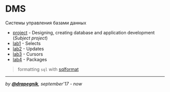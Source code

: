 # DMS

Системы управления базами данных

* [project](https://github.com/Drapegnik/bsu/tree/master/dms/project) -
  Designing, creating database and application development (_Subject project_)
* [lab1](https://github.com/Drapegnik/bsu/tree/master/dms/lab1) - Selects
* [lab2](https://github.com/Drapegnik/bsu/tree/master/dms/lab2) - Updates
* [lab3](https://github.com/Drapegnik/bsu/tree/master/dms/lab3) - Cursors
* [lab4](https://github.com/Drapegnik/bsu/tree/master/dms/lab4) - Packages

> formatting `sql` with [sqlformat](https://sqlformat.org)

---

_by [**@drapegnik**](https://github.com/Drapegnik), september'17 - now_
